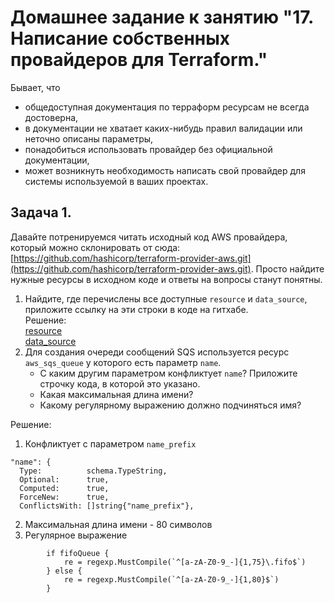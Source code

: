 # Домашнее задание к занятию "17. Написание собственных провайдеров для Terraform."

Бывает, что 
* общедоступная документация по терраформ ресурсам не всегда достоверна,
* в документации не хватает каких-нибудь правил валидации или неточно описаны параметры,
* понадобиться использовать провайдер без официальной документации,
* может возникнуть необходимость написать свой провайдер для системы используемой в ваших проектах.   

## Задача 1. 
Давайте потренируемся читать исходный код AWS провайдера, который можно склонировать от сюда: 
[https://github.com/hashicorp/terraform-provider-aws.git](https://github.com/hashicorp/terraform-provider-aws.git).
Просто найдите нужные ресурсы в исходном коде и ответы на вопросы станут понятны.  


1. Найдите, где перечислены все доступные `resource` и `data_source`, приложите ссылку на эти строки в коде на 
гитхабе.   
Решение:  
[resource](https://github.com/Lepisok/devops-netology/blob/69b895f9a004bef974e8da48a4a73fe5e5aa123e/2_Virtualization%2C%20database%2C%20terraform/07-terraform-06-providers/terraform-provider-aws-main/internal/provider/provider.go#L944)  
[data_source](https://github.com/Lepisok/devops-netology/blob/69b895f9a004bef974e8da48a4a73fe5e5aa123e/2_Virtualization%2C%20database%2C%20terraform/07-terraform-06-providers/terraform-provider-aws-main/internal/provider/provider.go#L419)
2. Для создания очереди сообщений SQS используется ресурс `aws_sqs_queue` у которого есть параметр `name`. 
    * С каким другим параметром конфликтует `name`? Приложите строчку кода, в которой это указано.
    * Какая максимальная длина имени? 
    * Какому регулярному выражению должно подчиняться имя? 

Решение:  
1. Конфликтует с параметром `name_prefix`
```
"name": {
  Type:          schema.TypeString,
  Optional:      true,
  Computed:      true,
  ForceNew:      true,
  ConflictsWith: []string{"name_prefix"},
```  
2. Максимальная длина имени - 80 символов
3. Регулярное выражение  
```
		if fifoQueue {
			re = regexp.MustCompile(`^[a-zA-Z0-9_-]{1,75}\.fifo$`)
		} else {
			re = regexp.MustCompile(`^[a-zA-Z0-9_-]{1,80}$`)
		}

```
